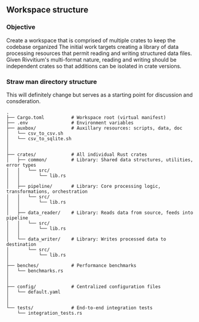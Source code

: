 ## Workspace structure

### Objective

Create a workspace that is comprised of multiple crates to keep the codebase organized
The initial work targets creating a library of data processing resources that permit
reading and writing structured data files. Given Rivvitium's multi-format nature, reading
and writing should be independent crates so that additions can be isolated in crate versions.

### Straw man directory structure 
This will definitely change but serves as a starting point for discussion and consderation.


```
.
├── Cargo.toml          # Workspace root (virtual manifest)
├── .env                # Environment variables
├── auxbox/             # Auxillary resources: scripts, data, doc
│   └── csv_to_csv.sh
│   └── csv_to_sqlite.sh
│
│
├── crates/             # All individual Rust crates
│   ├── common/         # Library: Shared data structures, utilities, error types
│   │   └── src/
│   │       └── lib.rs
│   │
│   ├── pipeline/       # Library: Core processing logic, transformations, orchestration
│   │   └── src/
│   │       └── lib.rs
│   │
│   ├── data_reader/    # Library: Reads data from source, feeds into pipeline
│   │   └── src/
│   │       └── lib.rs
│   │
│   └── data_writer/    # Library: Writes processed data to destination
│       └── src/
│           └── lib.rs
│
├── benches/            # Performance benchmarks
│   └── benchmarks.rs
│
│
├── config/             # Centralized configuration files
│   └── default.yaml
│
│
└── tests/              # End-to-end integration tests
    └── integration_tests.rs
```
